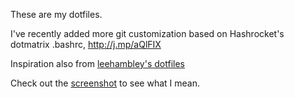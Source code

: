 These are my dotfiles.

I've recently added more git customization based on
Hashrocket's dotmatrix .bashrc, http://j.mp/aQlFIX

Inspiration also from [leehambley's dotfiles](http://github.com/leehambley/dotfiles)

Check out the [screenshot](http://github.com/jc00ke/dotfiles/raw/master/prompt_with_git.png) to see what I mean.
